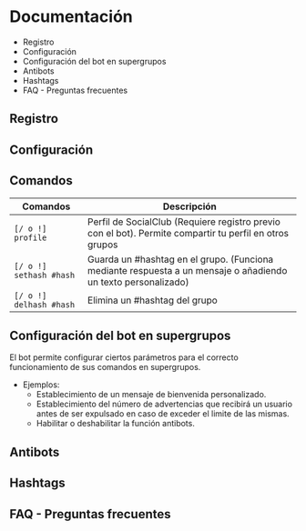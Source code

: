 # Documentación
- Registro
- Configuración
- Configuración del bot en supergrupos
- Antibots
- Hashtags
- FAQ - Preguntas frecuentes

## Registro

## Configuración

## Comandos

| Comandos | Descripción |
| -------- | ----------- |
| `[/ o !] profile` | Perfil de SocialClub (Requiere registro previo con el bot). Permite compartir tu perfil en otros grupos |
| `[/ o !] sethash #hash` | Guarda un #hashtag en el grupo. (Funciona mediante respuesta a un mensaje o añadiendo un texto personalizado) |
| `[/ o !] delhash #hash` | Elimina un #hashtag del grupo |

## Configuración del bot en supergrupos
El bot permite configurar ciertos parámetros para el correcto funcionamiento de sus comandos en supergrupos.
- Ejemplos:
  - Establecimiento de un mensaje de bienvenida personalizado.
  - Establecimiento del número de advertencias que recibirá un usuario antes de ser expulsado en caso de exceder el limite de las mismas.
  - Habilitar o deshabilitar la función antibots.

## Antibots

## Hashtags

## FAQ - Preguntas frecuentes

